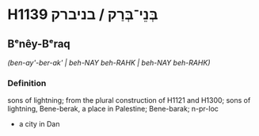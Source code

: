 # H1139 בְּנֵי־בְּרַק / בניברק

## Bᵉnêy-Bᵉraq

_(ben-ay'-ber-ak' | beh-NAY beh-RAHK | beh-NAY beh-RAHK)_

### Definition

sons of lightning; from the plural construction of H1121 and H1300; sons of lightning, Bene-berak, a place in Palestine; Bene-barak; n-pr-loc

- a city in Dan
